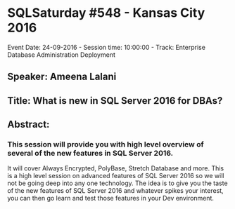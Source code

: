 # SQLSaturday #548 - Kansas City 2016
Event Date: 24-09-2016 - Session time: 10:00:00 - Track: Enterprise Database Administration  Deployment
## Speaker: Ameena Lalani
## Title: What is new in SQL Server 2016 for DBAs?
## Abstract:
### This session will provide you with high level overview of several of the new features in SQL Server 2016. 
It will cover Always Encrypted, PolyBase, Stretch Database and more. This is a high level session on advanced features of SQL Server 2016 so we will not be going deep into any one technology. The idea is to give you the taste of the 
new features of SQL Server 2016 and whatever spikes your interest, you can then go learn and test those features
in your Dev environment.
